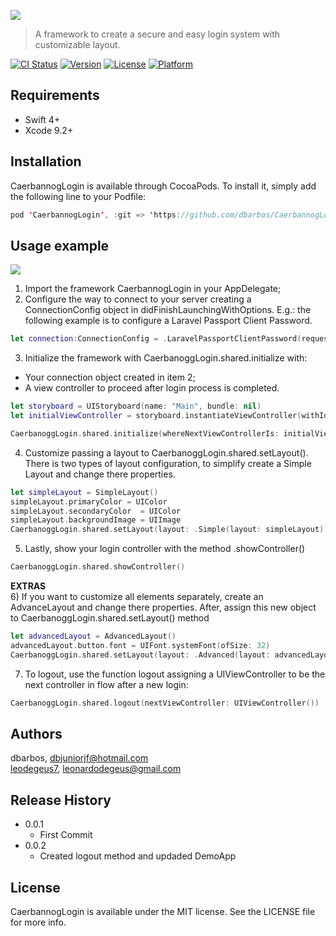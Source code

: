 ![](https://i.imgur.com/tHLDFmC.png)

> A framework to create a secure and easy login system with customizable layout.

[![CI Status](http://img.shields.io/travis/leodegeus7/CaerbannogLogin.svg?style=flat)](https://travis-ci.org/leodegeus7/CaerbannogLogin)
[![Version](https://img.shields.io/cocoapods/v/CaerbannogLogin.svg?style=flat)](http://cocoapods.org/pods/CaerbannogLogin)
[![License](https://img.shields.io/cocoapods/l/CaerbannogLogin.svg?style=flat)](http://cocoapods.org/pods/CaerbannogLogin)
[![Platform](https://img.shields.io/cocoapods/p/CaerbannogLogin.svg?style=flat)](http://cocoapods.org/pods/CaerbannogLogin)

## Requirements

  - Swift 4+
  - Xcode 9.2+

## Installation

CaerbannogLogin is available through CocoaPods. To install it, simply add the following line to your Podfile:

```swift
pod 'CaerbannogLogin', :git => 'https://github.com/dbarbos/CaerbannogLogin.git'
```

## Usage example

![](https://media.giphy.com/media/37QADcAsBsDpBx9vJn/giphy.gif)

1) Import the framework CaerbannogLogin in your AppDelegate;
2) Configure the way to connect to your server creating a ConnectionConfig object in didFinishLaunchingWithOptions. E.g.: the following example is to configure a Laravel Passport Client Password.

```swift
let connection:ConnectionConfig = .LaravelPassportClientPassword(requestTokenEndpoint: String, validadeTokenEndpoint: String, clientId: String, clientSecret: String)
```

3) Initialize the framework with CaerbanoggLogin.shared.initialize with: <br />
  - Your connection object created in item 2; <br />
  - A view controller to proceed after login process is completed. <br />

```swift
let storyboard = UIStoryboard(name: "Main", bundle: nil)
let initialViewController = storyboard.instantiateViewController(withIdentifier: "OtherViewController")

CaerbanoggLogin.shared.initialize(whereNextViewControllerIs: initialViewController, connection: connection)
```

4) Customize passing a layout to CaerbanoggLogin.shared.setLayout(). There is two types of layout configuration, to simplify create a Simple Layout and change there properties.

```swift
let simpleLayout = SimpleLayout()
simpleLayout.primaryColor = UIColor
simpleLayout.secondaryColor  = UIColor
simpleLayout.backgroundImage = UIImage  
CaerbanoggLogin.shared.setLayout(layout: .Simple(layout: simpleLayout))
```

5) Lastly, show your login controller with the method .showController()

```swift
CaerbanoggLogin.shared.showController()
```

**EXTRAS** <br />
6) If you want to customize all elements separately, create an AdvanceLayout and change there properties. After, assign this new object to CaerbanoggLogin.shared.setLayout() method

```swift
let advancedLayout = AdvancedLayout()
advancedLayout.button.font = UIFont.systemFont(ofSize: 32)
CaerbanoggLogin.shared.setLayout(layout: .Advanced(layout: advancedLayout))
```
7) To logout, use the function logout assigning a UIViewController to be the next controller in flow after a new login:

```swift
CaerbanoggLogin.shared.logout(nextViewController: UIViewController())
```

## Authors

dbarbos, dbjuniorjf@hotmail.com <br />
[leodegeus7](https://github.com/leodegeus7), leonardodegeus@gmail.com

## Release History

* 0.0.1
    * First Commit
* 0.0.2
    * Created logout method and updaded DemoApp

## License

CaerbannogLogin is available under the MIT license. See the LICENSE file for more info.
